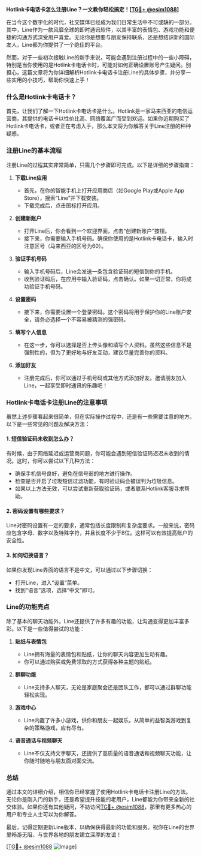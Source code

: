 **Hotlink卡电话卡怎么注册Line？一文教你轻松搞定！[[TG💪+ @esim1088](https://t.me/s/esim1088)]**

在当今这个数字化的时代，社交媒体已经成为我们日常生活中不可或缺的一部分。其中，Line作为一款风靡全球的即时通讯软件，以其丰富的表情包、游戏功能和便捷的沟通方式深受用户喜爱。无论你是想要与朋友保持联系，还是想结识新的国际友人，Line都为你提供了一个绝佳的平台。

然而，对于一些初次接触Line的新手来说，可能会遇到注册过程中的一些小障碍，特别是当你使用的是Hotlink卡电话卡时，可能对如何正确设置账号产生疑问。别担心，这篇文章将为你详细解析Hotlink卡电话卡注册Line的具体步骤，并分享一些实用的小技巧，帮助你快速上手！

### 什么是Hotlink卡电话卡？

首先，让我们了解一下Hotlink卡电话卡是什么。Hotlink是一家马来西亚的电信运营商，其提供的电话卡以性价比高、网络覆盖广而受到欢迎。如果你近期购买了Hotlink卡电话卡，或者正在考虑入手，那么本文将为你解答关于Line注册的种种疑惑。

### 注册Line的基本流程

注册Line的过程其实非常简单，只需几个步骤即可完成。以下是详细的步骤指南：

1. **下载Line应用**
   - 首先，在你的智能手机上打开应用商店（如Google Play或Apple App Store），搜索“Line”并下载安装。
   - 下载完成后，点击图标打开应用。

2. **创建新账户**
   - 打开Line后，你会看到一个欢迎界面，点击“创建新账户”按钮。
   - 接下来，你需要输入手机号码。确保你使用的是Hotlink卡电话卡，输入时注意区号（马来西亚的区号为60）。

3. **验证手机号码**
   - 输入手机号码后，Line会发送一条包含验证码的短信到你的手机。
   - 收到验证码后，在应用中输入验证码，点击确认。如果一切正常，你将成功验证手机号码。

4. **设置密码**
   - 接下来，你需要设置一个登录密码。这个密码将用于保护你的Line账户安全，请务必选择一个不容易被猜测的强密码。

5. **填写个人信息**
   - 在这一步，你可以选择是否上传头像和填写个人资料。虽然这些信息不是强制性的，但为了更好地与好友互动，建议尽量完善你的资料。

6. **添加好友**
   - 注册完成后，你可以通过手机号码或其他方式添加好友。邀请朋友加入Line，一起享受即时通讯的乐趣吧！

### Hotlink卡电话卡注册Line的注意事项

虽然上述步骤看起来很简单，但在实际操作过程中，还是有一些需要注意的地方。以下是一些常见的问题及解决方法：

#### 1. 短信验证码未收到怎么办？
有时候，由于网络延迟或运营商问题，你可能会遇到短信验证码迟迟未收到的情况。这时，你可以尝试以下几种方法：
- 确保手机信号良好，避免在信号弱的地方进行操作。
- 检查是否开启了垃圾短信过滤功能，有时验证码会被误判为垃圾信息。
- 如果以上方法无效，可以尝试重新获取验证码，或者联系Hotlink客服寻求帮助。

#### 2. 密码设置有哪些要求？
Line对密码设置有一定的要求，通常包括长度限制和复杂度要求。一般来说，密码应包含字母、数字以及特殊字符，并且长度不少于8位。这样可以有效提高账户的安全性。

#### 3. 如何切换语言？
如果你发现Line界面的语言不是中文，可以通过以下步骤切换：
- 打开Line，进入“设置”菜单。
- 找到“语言”选项，选择“中文”即可。

### Line的功能亮点

除了基本的聊天功能外，Line还提供了许多有趣的功能，让沟通变得更加丰富多彩。以下是一些值得尝试的功能：

1. **贴纸与表情包**
   - Line拥有海量的表情包和贴纸，让你的聊天内容更加生动有趣。
   - 你可以通过购买或免费领取的方式获得各种主题的贴纸。

2. **群聊功能**
   - Line支持多人聊天，无论是家庭聚会还是团队工作，都可以通过群聊功能轻松实现。

3. **游戏中心**
   - Line内置了许多小游戏，供你和朋友一起娱乐。从简单的益智类游戏到复杂的策略游戏，应有尽有。

4. **语音通话与视频聊天**
   - Line不仅支持文字聊天，还提供了高质量的语音通话和视频聊天功能，让你随时随地与朋友面对面交流。

### 总结

通过本文的详细介绍，相信你已经掌握了使用Hotlink卡电话卡注册Line的方法。无论你是刚入门的新手，还是希望提升技能的老用户，Line都能为你带来全新的社交体验。如果你还有其他疑问，不妨访问[TG💪+ @esim1088](https://t.me/s/esim1088)，那里有更多热心的用户和专业人士可以为你解答。

最后，记得定期更新Line版本，以确保获得最新的功能和服务。祝你在Line的世界里畅游无阻，与世界各地的朋友建立深厚的友谊！

[[TG💪+ @esim1088](https://t.me/s/esim1088) ![Image](https://i.postimg.cc/4NQfJmqS/Snipaste-2025-05-13-00-14-12.png)]